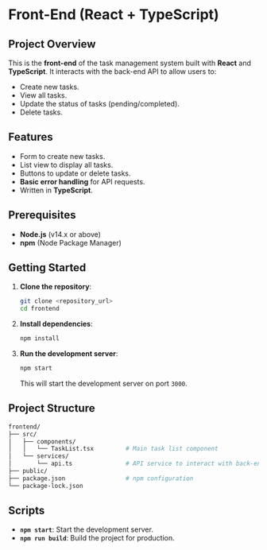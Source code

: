 
# Front-End (React + TypeScript)

## Project Overview

This is the **front-end** of the task management system built with **React** and **TypeScript**. It interacts with the back-end API to allow users to:

- Create new tasks.
- View all tasks.
- Update the status of tasks (pending/completed).
- Delete tasks.

## Features

- Form to create new tasks.
- List view to display all tasks.
- Buttons to update or delete tasks.
- **Basic error handling** for API requests.
- Written in **TypeScript**.

## Prerequisites

- **Node.js** (v14.x or above)
- **npm** (Node Package Manager)

## Getting Started

1. **Clone the repository**:
   ```bash
   git clone <repository_url>
   cd frontend
   ```

2. **Install dependencies**:
   ```bash
   npm install
   ```

3. **Run the development server**:
   ```bash
   npm start
   ```

   This will start the development server on port `3000`.

## Project Structure

```bash
frontend/
├── src/
│   ├── components/
│   │   └── TaskList.tsx         # Main task list component
│   └── services/
│       └── api.ts               # API service to interact with back-end
├── public/
├── package.json                 # npm configuration
└── package-lock.json
```

## Scripts

- **`npm start`**: Start the development server.
- **`npm run build`**: Build the project for production.
